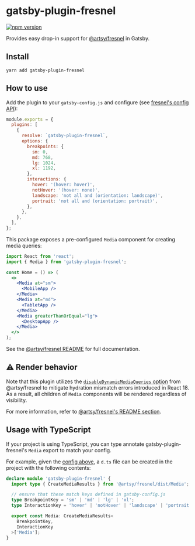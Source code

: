 # gatsby-plugin-fresnel

[![npm version](https://badge.fury.io/js/gatsby-plugin-fresnel.svg)](https://badge.fury.io/js/gatsby-plugin-fresnel)

Provides easy drop-in support for [@artsy/fresnel](https://github.com/artsy/fresnel) in Gatsby.

## Install

```shell
yarn add gatsby-plugin-fresnel
```

## How to use

Add the plugin to your `gatsby-config.js` and configure (see [fresnel's config API](https://github.com/artsy/fresnel#api)):

```js
module.exports = {
  plugins: [
    {
      resolve: `gatsby-plugin-fresnel`,
      options: {
        breakpoints: {
          sm: 0,
          md: 768,
          lg: 1024,
          xl: 1192,
        },
        interactions: {
          hover: '(hover: hover)',
          notHover: '(hover: none)',
          landscape: 'not all and (orientation: landscape)',
          portrait: 'not all and (orientation: portrait)',
        },
      },
    },
  ],
};
```

This package exposes a pre-configured `Media` component for creating media queries:

```jsx
import React from 'react';
import { Media } from 'gatsby-plugin-fresnel';

const Home = () => (
  <>
    <Media at="sm">
      <MobileApp />
    </Media>
    <Media at="md">
      <TabletApp />
    </Media>
    <Media greaterThanOrEqual="lg">
      <DesktopApp />
    </Media>
  </>
);
```

See the [@artsy/fresnel README](https://github.com/artsy/fresnel) for full documentation.

## ⚠️ Render behavior

Note that this plugin utilizes the [`disableDynamicMediaQueries` option](https://github.com/artsy/fresnel#disabledynamicmediaqueries) from @artsy/fresnel to mitigate hydration mismatch errors introduced in React 18. As a result, all children of `Media` components will be rendered regardless of visibility.

For more information, refer to [@artsy/fresnel's README section](https://github.com/artsy/fresnel#%EF%B8%8F-react-18-notice).

## Usage with TypeScript

If your project is using TypeScript, you can type annotate gatsby-plugin-fresnel's `Media` export to match your config.

For example, given the [config above](#how-to-use), a `d.ts` file can be created in the project with the following contents:

```ts
declare module 'gatsby-plugin-fresnel' {
  import type { CreateMediaResults } from '@artsy/fresnel/dist/Media';

  // ensure that these match keys defined in gatsby-config.js
  type BreakpointKey = 'sm' | 'md' | 'lg' | 'xl';
  type InteractionKey = 'hover' | 'notHover' | 'landscape' | 'portrait';

  export const Media: CreateMediaResults<
    BreakpointKey,
    InteractionKey
  >['Media'];
}
```
